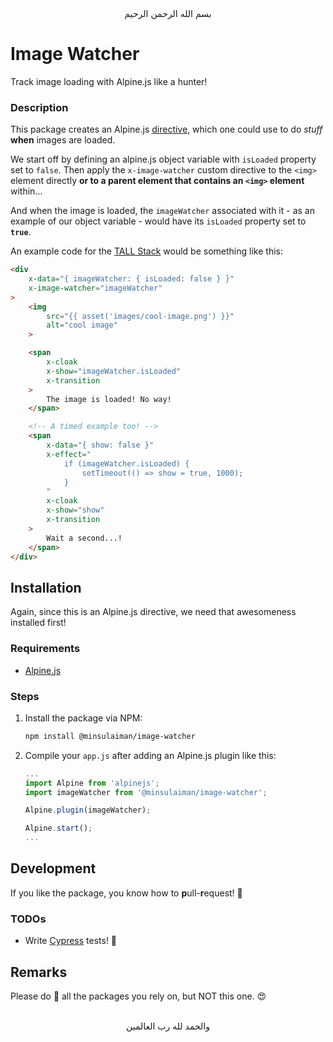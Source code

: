 <div align="center">
    بسم الله الرحمن الرحيم
</div>

# Image Watcher

Track image loading with Alpine.js like a hunter!

### Description

This package creates an Alpine.js [directive](https://alpinejs.dev/advanced/extending#custom-directives), which one could use to do *stuff* **when** images are loaded.

We start off by defining an alpine.js object variable with `isLoaded` property set to `false`. Then apply the `x-image-watcher` custom directive to the `<img>` element directly **or to a parent element that contains an `<img>` element** within...

And when the image is loaded, the `imageWatcher` associated with it - as an example of our object variable - would have its `isLoaded` property set to **`true`**.

An example code for the [TALL Stack](https://tallstack.dev) would be something like this:

```html
<div
    x-data="{ imageWatcher: { isLoaded: false } }"
    x-image-watcher="imageWatcher"
>
    <img
        src="{{ asset('images/cool-image.png') }}"
        alt="cool image"
    >

    <span
        x-cloak
        x-show="imageWatcher.isLoaded"
        x-transition
    >
        The image is loaded! No way!
    </span>

    <!-- A timed example too! -->
    <span
        x-data="{ show: false }"
        x-effect="
            if (imageWatcher.isLoaded) {
                setTimeout(() => show = true, 1000);
            }
        "
        x-cloak
        x-show="show"
        x-transition
    >
        Wait a second...!
    </span>
</div>
```


## Installation

Again, since this is an Alpine.js directive, we need that awesomeness installed first!

### Requirements

- [Alpine.js](https://alpinejs.dev)

### Steps

1. Install the package via NPM:

   ```bash
   npm install @minsulaiman/image-watcher
   ```

2. Compile your `app.js` after adding an Alpine.js plugin like this:

   ```js
   ...
   import Alpine from 'alpinejs';
   import imageWatcher from '@minsulaiman/image-watcher';

   Alpine.plugin(imageWatcher);

   Alpine.start();
   ...
   ```


## Development

If you like the package, you know how to **p**ull-**r**equest! 🙂

### TODOs

- Write [Cypress](https://cypress.io) tests! 🙂


## Remarks

Please do 🌟 all the packages you rely on, but NOT this one. 😍


<div align="center">
    <br>والحمد لله رب العالمين
</div>
